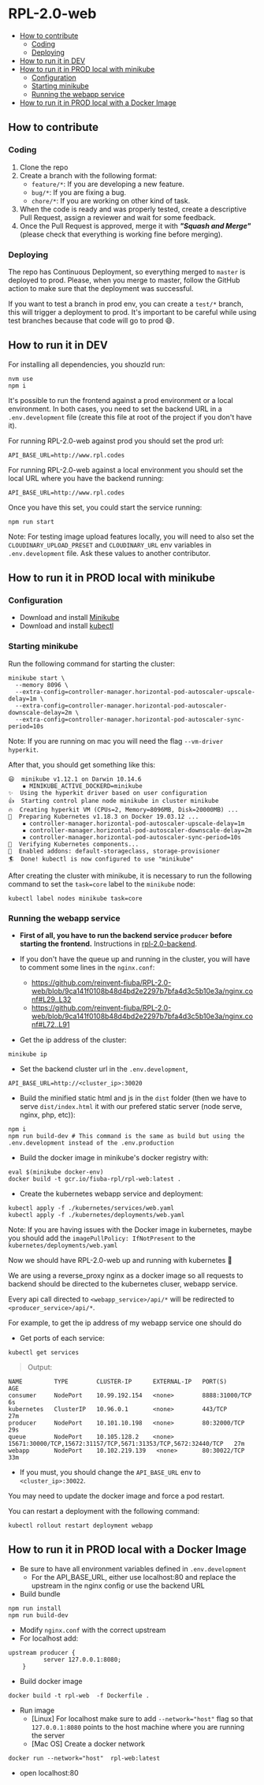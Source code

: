 # RPL-2.0-web

* [How to contribute](#how-to-contribute)
    - [Coding](#coding)
    - [Deploying](#deploying)
* [How to run it in DEV](#how-to-run-it-in-dev)
* [How to run it in PROD local with minikube](#how-to-run-it-in-prod-local-with-minikube)
    - [Configuration](#configuration)
    - [Starting minikube](#starting-minikube)
    - [Running the webapp service](#running-the-webapp-service)
* [How to run it in PROD local with a Docker Image](#how-to-run-it-in-prod-local-with-a-docker-image)

## How to contribute

### Coding

1. Clone the repo
2. Create a branch with the following format:
    - `feature/*`: If you are developing a new feature.
    - `bug/*`: If you are fixing a bug.
    - `chore/*`: If you are working on other kind of task.
3. When the code is ready and was properly tested, create a descriptive Pull Request, assign a reviewer and wait for some feedback.
4. Once the Pull Request is approved, merge it with _**"Squash and Merge"**_ (please check that everything is working fine before merging).

### Deploying

The repo has Continuous Deployment, so everything merged to `master` is deployed to prod. Please, when you merge to master, follow the GitHub action to make sure that the deployment was successful.

If you want to test a branch in prod env, you can create a `test/*` branch, this will trigger a deployment to prod. It's important to be careful while using test branches because that code will go to prod :smile:.

## How to run it in DEV

For installing all dependencies, you shouzld run:

```
nvm use
npm i
```

It's possible to run the frontend against a prod environment or a local environment. In both cases, you need to set the backend URL in a `.env.development` file (create this file at root of the project if you don't have it). 

For running RPL-2.0-web against prod you should set the prod url:

```
API_BASE_URL=http://www.rpl.codes
```

For running RPL-2.0-web against a local environment you should set the local URL where you have the backend running:

```
API_BASE_URL=http://www.rpl.codes
```

Once you have this set, you could start the service running:

```
npm run start
```

Note: For testing image upload features locally, you will need to also set the `CLOUDINARY_UPLOAD_PRESET` and `CLOUDINARY_URL` env variables in `.env.development` file. Ask these values to another contributor.

## How to run it in PROD local with minikube

### Configuration

- Download and install [Minikube](https://kubernetes.io/docs/tasks/tools/install-minikube/)
- Download and install [kubectl](https://kubernetes.io/docs/tasks/tools/install-kubectl/)

### Starting minikube

Run the following command for starting the cluster:

```
minikube start \
  --memory 8096 \
  --extra-config=controller-manager.horizontal-pod-autoscaler-upscale-delay=1m \
  --extra-config=controller-manager.horizontal-pod-autoscaler-downscale-delay=2m \
  --extra-config=controller-manager.horizontal-pod-autoscaler-sync-period=10s
```

Note: If you are running on mac you will need the flag `--vm-driver hyperkit`.

After that, you should get something like this:

```
😄  minikube v1.12.1 on Darwin 10.14.6
    ▪ MINIKUBE_ACTIVE_DOCKERD=minikube
✨  Using the hyperkit driver based on user configuration
👍  Starting control plane node minikube in cluster minikube
🔥  Creating hyperkit VM (CPUs=2, Memory=8096MB, Disk=20000MB) ...
🐳  Preparing Kubernetes v1.18.3 on Docker 19.03.12 ...
    ▪ controller-manager.horizontal-pod-autoscaler-upscale-delay=1m
    ▪ controller-manager.horizontal-pod-autoscaler-downscale-delay=2m
    ▪ controller-manager.horizontal-pod-autoscaler-sync-period=10s
🔎  Verifying Kubernetes components...
🌟  Enabled addons: default-storageclass, storage-provisioner
🏄  Done! kubectl is now configured to use "minikube"
```

After creating the cluster with minikube, it is necessary to run the following command to set the `task=core` label to the `minikube` node:

```
kubectl label nodes minikube task=core
```

### Running the webapp service

- **First of all, you have to run the backend service `producer` before starting the frontend.** Instructions in [rpl-2.0-backend](https://github.com/alelevinas/RPL-2.0).

- If you don't have the queue up and running in the cluster, you will have to comment some lines in the `nginx.conf`:
  - https://github.com/reinvent-fiuba/RPL-2.0-web/blob/9ca141f0108b48d4bd2e2297b7bfa4d3c5b10e3a/nginx.conf#L29..L32
  - https://github.com/reinvent-fiuba/RPL-2.0-web/blob/9ca141f0108b48d4bd2e2297b7bfa4d3c5b10e3a/nginx.conf#L72..L91


- Get the ip address of the cluster:

```shell script
minikube ip
```

- Set the backend cluster url in the `.env.development`,

```
API_BASE_URL=http://<cluster_ip>:30020
```

- Build the minified static html and js in the `dist` folder (then we have to serve `dist/index.html` it with our prefered static server (node serve, nginx, php, etc)):

```shell script
npm i
npm run build-dev # This command is the same as build but using the .env.development instead of the .env.production
```

- Build the docker image in minikube's docker registry with:

```shell script
eval $(minikube docker-env)
docker build -t gcr.io/fiuba-rpl/rpl-web:latest .
```

- Create the kubernetes webapp service and deployment:
```shell script
kubectl apply -f ./kubernetes/services/web.yaml
kubectl apply -f ./kubernetes/deployments/web.yaml
```

Note: If you are having issues with the Docker image in kubernetes, maybe you should add the `imagePullPolicy: IfNotPresent` to the `kubernetes/deployments/web.yaml`

Now we should have RPL-2.0-web up and running with kubernetes :rocket:

We are using a reverse_proxy nginx as a docker image so all requests to backend should be directed to the kubernetes cluser, webapp service.

Every api call directed to `<webapp_service>/api/*` will be redirected to `<producer_service>/api/*`.

For example, to get the ip address of my webapp service one should do

- Get ports of each service:
```shell script
kubectl get services
```

> Output:
```
NAME         TYPE        CLUSTER-IP      EXTERNAL-IP   PORT(S)                                                         AGE
consumer     NodePort    10.99.192.154   <none>        8888:31000/TCP                                                  6s
kubernetes   ClusterIP   10.96.0.1       <none>        443/TCP                                                         27m
producer     NodePort    10.101.10.198   <none>        80:32000/TCP                                                    29s
queue        NodePort    10.105.128.2    <none>        15671:30000/TCP,15672:31157/TCP,5671:31353/TCP,5672:32440/TCP   27m
webapp       NodePort    10.102.219.139   <none>       80:30022/TCP                                                    33m
```

- If you must, you should change the `API_BASE_URL` env to `<cluster_ip>:30022`.

You may need to update the docker image and force a pod restart.

You can restart a deployment with the following command:

```shell script
kubectl rollout restart deployment webapp
```

## How to run it in PROD local with a Docker Image

- Be sure to have all environment variables defined in `.env.development`
    - For the API_BASE_URL, either use localhost:80 and replace the upstream in the nginx config or use the backend URL
- Build bundle

```
npm run install
npm run build-dev
```

- Modify `nginx.conf` with the correct upstream
- For localhost add:

```
upstream producer {
	      server 127.0.0.1:8080;
	}
```

- Build docker image

```
docker build -t rpl-web  -f Dockerfile .
```

- Run image
    - [Linux] For localhost make sure to add `--network="host"` flag so that `127.0.0.1:8080` points to the host machine where you are running the server
    - [Mac OS] Create a docker network

```
docker run --network="host"  rpl-web:latest
```

- open localhost:80

